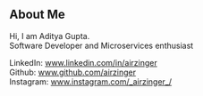 ## About Me

Hi, I am Aditya Gupta. <br>
Software Developer and Microservices enthusiast

LinkedIn: www.linkedin.com/in/airzinger <br>
Github: www.github.com/airzinger <br>
Instagram: www.instagram.com/_airzinger_/
